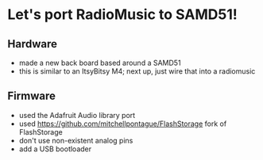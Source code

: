 # Let's port RadioMusic to SAMD51!

## Hardware

* made a new back board based around a SAMD51
* this is similar to an ItsyBitsy M4; next up, just wire that into a radiomusic

## Firmware

* used the Adafruit Audio library port
* used https://github.com/mitchellpontague/FlashStorage fork of FlashStorage
* don't use non-existent analog pins
* add a USB bootloader

